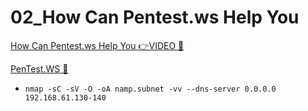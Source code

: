 # 02_How Can Pentest.ws Help You

[How Can Pentest.ws Help You 👉VIDEO &#128279;](https://codered.eccouncil.org/courseVideo/Kali-for-Penetration-Testers?lessonId=8d46c440-79a0-4a30-9e65-b6223e5fc63f&finalAssessment=false)

[PenTest.WS &#128279;](http://pentest.ws)

- `nmap -sC -sV -O -oA namp.subnet -vv --dns-server 0.0.0.0 192.168.61.130-140`

